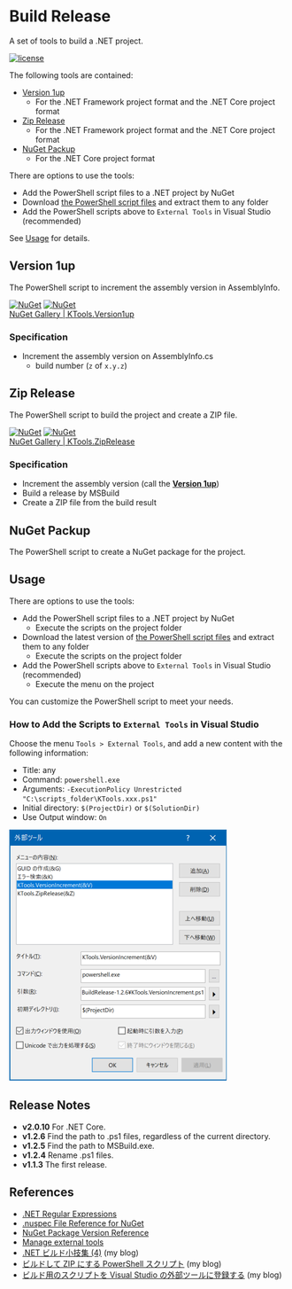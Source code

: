 # Build Release
A set of tools to build a .NET project.

[![license](https://img.shields.io/github/license/sakapon/Build-Release.svg)](https://github.com/sakapon/Build-Release/blob/master/LICENSE)

The following tools are contained:
- [Version 1up](#version-1up)
  - For the .NET Framework project format and the .NET Core project format
- [Zip Release](#zip-release)
  - For the .NET Framework project format and the .NET Core project format
- [NuGet Packup](#nuget-packup)
  - For the .NET Core project format

There are options to use the tools:
- Add the PowerShell script files to a .NET project by NuGet
- Download [the PowerShell script files](https://github.com/sakapon/Build-Release/tree/master/Downloads) and extract them to any folder
- Add the PowerShell scripts above to `External Tools` in Visual Studio (recommended)

See [Usage](#usage) for details.

## Version 1up
The PowerShell script to increment the assembly version in AssemblyInfo.

[![NuGet](https://img.shields.io/nuget/v/KTools.Version1up.svg)](https://www.nuget.org/packages/KTools.Version1up/)
[![NuGet](https://img.shields.io/nuget/dt/KTools.Version1up.svg)](https://www.nuget.org/packages/KTools.Version1up/)  
[NuGet Gallery | KTools.Version1up](https://www.nuget.org/packages/KTools.Version1up/)

### Specification
- Increment the assembly version on AssemblyInfo.cs
  - build number (`z` of `x.y.z`)

## Zip Release
The PowerShell script to build the project and create a ZIP file.

[![NuGet](https://img.shields.io/nuget/v/KTools.ZipRelease.svg)](https://www.nuget.org/packages/KTools.ZipRelease/)
[![NuGet](https://img.shields.io/nuget/dt/KTools.ZipRelease.svg)](https://www.nuget.org/packages/KTools.ZipRelease/)  
[NuGet Gallery | KTools.ZipRelease](https://www.nuget.org/packages/KTools.ZipRelease/)

### Specification
- Increment the assembly version (call the [**Version 1up**](#version-1up))
- Build a release by MSBuild
- Create a ZIP file from the build result

## NuGet Packup
The PowerShell script to create a NuGet package for the project.

## Usage
There are options to use the tools:
- Add the PowerShell script files to a .NET project by NuGet
  - Execute the scripts on the project folder
- Download the latest version of [the PowerShell script files](https://github.com/sakapon/Build-Release/tree/master/Downloads) and extract them to any folder
  - Execute the scripts on the project folder
- Add the PowerShell scripts above to `External Tools` in Visual Studio (recommended)
  - Execute the menu on the project

You can customize the PowerShell script to meet your needs.

### How to Add the Scripts to `External Tools` in Visual Studio
Choose the menu `Tools > External Tools`, and add a new content with the following information:
- Title: any
- Command: `powershell.exe`
- Arguments: `-ExecutionPolicy Unrestricted "C:\scripts_folder\KTools.xxx.ps1"`
- Initial directory: `$(ProjectDir)` or `$(SolutionDir)`
- Use Output window: `On`

![ExternalTools](docs/images/ExternalTools.png)

## Release Notes
- **v2.0.10** For .NET Core.
- **v1.2.6** Find the path to .ps1 files, regardless of the current directory.
- **v1.2.5** Find the path to MSBuild.exe.
- **v1.2.4** Rename .ps1 files.
- **v1.1.3** The first release.

## References
- [.NET Regular Expressions](https://msdn.microsoft.com/library/hs600312.aspx)
- [.nuspec File Reference for NuGet](https://docs.microsoft.com/en-us/nuget/schema/nuspec)
- [NuGet Package Version Reference](https://docs.microsoft.com/en-us/nuget/reference/package-versioning)
- [Manage external tools](https://docs.microsoft.com/en-us/visualstudio/ide/managing-external-tools)
- [.NET ビルド小技集 (4)](https://sakapon.wordpress.com/2015/10/23/dotnet-build-4/) (my blog)
- [ビルドして ZIP にする PowerShell スクリプト](https://sakapon.wordpress.com/2018/02/06/zip-release/) (my blog)
- [ビルド用のスクリプトを Visual Studio の外部ツールに登録する](https://sakapon.wordpress.com/2018/08/20/external-tools-build/) (my blog)
